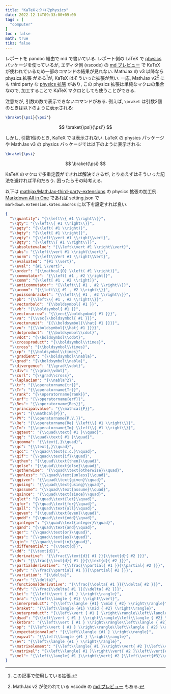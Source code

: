```yaml
---
title: "KaTeXマクロでphysics"
date: 2022-12-14T09:33:00+09:00
tags : [
  "computer"
]
toc : false
math: true
tikz: false
---
```


レポートを pandoc 経由で md で書いている.
レポート側の LaTeX で [physics](https://ctan.org/pkg/physics) パッケージを使っているが,
エディタ側 (vscode) の [md プレビュー](https://marketplace.visualstudio.com/items?itemName=yzhang.markdown-all-in-one) で KaTeX が使われているため一部のコマンドの結果が見れない.
MathJax の v3 以降なら [physics 拡張](https://docs.mathjax.org/en/v3.2-latest/input/tex/extensions/physics.html) がある[^1]が,
KaTeX はそういった拡張が無い.
一応, MathJax v2[^2] にも third party な [physics 拡張](https://github.com/mathjax/MathJax-third-party-extensions/blob/master/legacy/physics/) があり,
この physics 拡張は単純なマクロの集合なので,
加工することで KaTeX マクロとしても使うことができる.

[^1]: この記事で使用している拡張.
[^2]: MathJax v2 が使われている vscode の [md プレビュー](https://marketplace.visualstudio.com/items?itemName=shd101wyy.markdown-preview-enhanced) もある.

注意だが,
引数の数で表示できないコマンドがある.
例えば, `\braket` は引数2個のときは以下のように表示される:
```tex
\braket{\psi}{\psi'}
```
$$
\braket{\psi}{\psi'}
$$

しかし, 引数1個のとき,
KaTeX では表示されない.
LaTeX の physics パッケージや
MathJax v3 の physics パッケージでは以下のように表示される:
```tex
\braket{\psi}
```
$$
\braket{\psi}
$$

KaTeX のマクロで多重定義ができれば解決できるが,
とりあえずはそういった記法を避ければ平和だろう.
困ったらその時考える.

以下は [mathjax/MathJax-third-party-extensions](https://github.com/mathjax/MathJax-third-party-extensions/blob/master/legacy/physics/physics.js)
の physics 拡張の加工例.
[Markdown All in One](https://marketplace.visualstudio.com/items?itemName=yzhang.markdown-all-in-one) であれば setting.json で `markdown.extension.katex.macros` に以下を設定すれば良い.

```json
{
  "\\quantity": "{\\left\\{ #1 \\right\\}}",
  "\\qty": "{\\left\\{ #1 \\right\\}}",
  "\\pqty": "{\\left( #1 \\right)}",
  "\\bqty": "{\\left[ #1 \\right]}",
  "\\vqty": "{\\left\\vert #1 \\right\\vert}",
  "\\Bqty": "{\\left\\{ #1 \\right\\}}",
  "\\absolutevalue": "{\\left\\vert #1 \\right\\vert}",
  "\\abs": "{\\left\\vert #1 \\right\\vert}",
  "\\norm": "{\\left\\Vert #1 \\right\\Vert}",
  "\\evaluated": "{#1 \\vert}",
  "\\eval": "{#1 \\vert}",
  "\\order": "{\\mathcal{O} \\left( #1 \\right)}",
  "\\commutator": "{\\left[ #1 , #2 \\right]}",
  "\\comm": "{\\left[ #1 , #2 \\right]}",
  "\\anticommutator": "{\\left\\{ #1 , #2 \\right\\}}",
  "\\acomm": "{\\left\\{ #1 , #2 \\right\\}}",
  "\\poissonbracket": "{\\left\\{ #1 , #2 \\right\\}}",
  "\\pb": "{\\left\\{ #1 , #2 \\right\\}}",
  "\\vectorbold": "{\\boldsymbol{ #1 }}",
  "\\vb": "{\\boldsymbol{ #1 }}",
  "\\vectorarrow": "{\\vec{\\boldsymbol{ #1 }}}",
  "\\va": "{\\vec{\\boldsymbol{ #1 }}}",
  "\\vectorunit": "{{\\boldsymbol{\\hat{ #1 }}}}",
  "\\vu": "{{\\boldsymbol{\\hat{ #1 }}}}",
  "\\dotproduct": "{\\boldsymbol\\cdot}",
  "\\vdot": "{\\boldsymbol\\cdot}",
  "\\crossproduct": "{\\boldsymbol\\times}",
  "\\cross": "{\\boldsymbol\\times}",
  "\\cp": "{\\boldsymbol\\times}",
  "\\gradient": "{\\boldsymbol\\nabla}",
  "\\grad": "{\\boldsymbol\\nabla}",
  "\\divergence": "{\\grad\\vdot}",
  "\\div": "{\\grad\\vdot}",
  "\\curl": "{\\grad\\cross}",
  "\\laplacian": "{\\nabla^2}",
  "\\tr": "{\\operatorname{tr}}",
  "\\Tr": "{\\operatorname{Tr}}",
  "\\rank": "{\\operatorname{rank}}",
  "\\erf": "{\\operatorname{erf}}",
  "\\Res": "{\\operatorname{Res}}",
  "\\principalvalue": "{\\mathcal{P}}",
  "\\pv": "{\\mathcal{P}}",
  "\\PV": "{\\operatorname{P.V.}}",
  "\\Re": "{\\operatorname{Re} \\left\\{ #1 \\right\\}}",
  "\\Im": "{\\operatorname{Im} \\left\\{ #1 \\right\\}}",
  "\\qqtext": "{\\quad\\text{ #1 }\\quad}",
  "\\qq": "{\\quad\\text{ #1 }\\quad}",
  "\\qcomma": "{\\text{,}\\quad}",
  "\\qc": "{\\text{,}\\quad}",
  "\\qcc": "{\\quad\\text{c.c.}\\quad}",
  "\\qif": "{\\quad\\text{if}\\quad}",
  "\\qthen": "{\\quad\\text{then}\\quad}",
  "\\qelse": "{\\quad\\text{else}\\quad}",
  "\\qotherwise": "{\\quad\\text{otherwise}\\quad}",
  "\\qunless": "{\\quad\\text{unless}\\quad}",
  "\\qgiven": "{\\quad\\text{given}\\quad}",
  "\\qusing": "{\\quad\\text{using}\\quad}",
  "\\qassume": "{\\quad\\text{assume}\\quad}",
  "\\qsince": "{\\quad\\text{since}\\quad}",
  "\\qlet": "{\\quad\\text{let}\\quad}",
  "\\qfor": "{\\quad\\text{for}\\quad}",
  "\\qall": "{\\quad\\text{all}\\quad}",
  "\\qeven": "{\\quad\\text{even}\\quad}",
  "\\qodd": "{\\quad\\text{odd}\\quad}",
  "\\qinteger": "{\\quad\\text{integer}\\quad}",
  "\\qand": "{\\quad\\text{and}\\quad}",
  "\\qor": "{\\quad\\text{or}\\quad}",
  "\\qas": "{\\quad\\text{as}\\quad}",
  "\\qin": "{\\quad\\text{in}\\quad}",
  "\\differential": "{\\text{d}}",
  "\\dd": "{\\text{d}}",
  "\\derivative": "{\\frac{\\text{d}{ #1 }}{\\text{d}{ #2 }}}",
  "\\dv": "{\\frac{\\text{d}{ #1 }}{\\text{d}{ #2 }}}",
  "\\partialderivative": "{\\frac{\\partial{ #1 }}{\\partial{ #2 }}}",
  "\\pdv": "{\\frac{\\partial{ #1 }}{\\partial{ #2 }}}",
  "\\variation": "{\\delta}",
  "\\var": "{\\delta}",
  "\\functionalderivative": "{\\frac{\\delta{ #1 }}{\\delta{ #2 }}}",
  "\\fdv": "{\\frac{\\delta{ #1 }}{\\delta{ #2 }}}",
  "\\ket": "{\\left\\vert { #1 } \\right\\rangle}",
  "\\bra": "{\\left\\langle { #1} \\right\\vert}",
  "\\innerproduct": "{\\left\\langle {#1} \\mid { #2} \\right\\rangle}",
  "\\braket": "{\\left\\langle {#1} \\mid { #2} \\right\\rangle}",
  "\\outerproduct": "{\\left\\vert { #1 } \\right\\rangle\\left\\langle { #2} \\right\\vert}",
  "\\dyad": "{\\left\\vert { #1 } \\right\\rangle\\left\\langle { #2} \\right\\vert}",
  "\\ketbra": "{\\left\\vert { #1 } \\right\\rangle\\left\\langle { #2} \\right\\vert}",
  "\\op": "{\\left\\vert { #1 } \\right\\rangle\\left\\langle { #2} \\right\\vert}",
  "\\expectationvalue": "{\\left\\langle {#1 } \\right\\rangle}",
  "\\expval": "{\\left\\langle {#1 } \\right\\rangle}",
  "\\ev": "{\\left\\langle {#1 } \\right\\rangle}",
  "\\matrixelement": "{\\left\\langle{ #1 }\\right\\vert{ #2 }\\left\\vert{#3}\\right\\rangle}",
  "\\matrixel": "{\\left\\langle{ #1 }\\right\\vert{ #2 }\\left\\vert{#3}\\right\\rangle}",
  "\\mel": "{\\left\\langle{ #1 }\\right\\vert{ #2 }\\left\\vert{#3}\\right\\rangle}",
}
```
